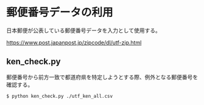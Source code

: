# 郵便番号データの利用

日本郵便が公表している郵便番号データを入力として使用する。

https://www.post.japanpost.jp/zipcode/dl/utf-zip.html


## ken_check.py

郵便番号から前方一致で都道府県を特定しようとする際、例外となる郵便番号を確認する。

```Shell
$ python ken_check.py ./utf_ken_all.csv
```
